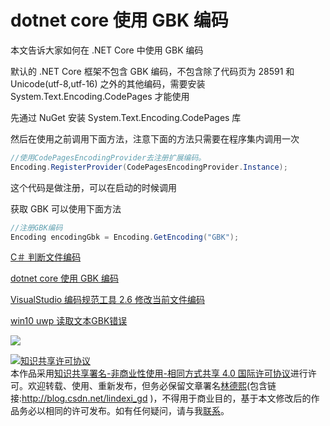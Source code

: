 # dotnet core 使用 GBK 编码

本文告诉大家如何在 .NET Core 中使用 GBK 编码

<!--more-->

默认的 .NET Core 框架不包含 GBK 编码，不包含除了代码页为 28591 和 Unicode(utf-8,utf-16) 之外的其他编码，需要安装 System.Text.Encoding.CodePages 才能使用

先通过 NuGet 安装 System.Text.Encoding.CodePages 库

然后在使用之前调用下面方法，注意下面的方法只需要在程序集内调用一次

```csharp
//使用CodePagesEncodingProvider去注册扩展编码。
Encoding.RegisterProvider(CodePagesEncodingProvider.Instance);
```

这个代码是做注册，可以在启动的时候调用

获取 GBK 可以使用下面方法

```csharp
//注册GBK编码
Encoding encodingGbk = Encoding.GetEncoding("GBK");
```

[C＃ 判断文件编码](https://blog.lindexi.com/post/C-%E5%88%A4%E6%96%AD%E6%96%87%E4%BB%B6%E7%BC%96%E7%A0%81.html)

[dotnet core 使用 GBK 编码](https://blog.lindexi.com/post/dotnet-core-%E4%BD%BF%E7%94%A8-GBK-%E7%BC%96%E7%A0%81.html )

[VisualStudio 编码规范工具 2.6 修改当前文件编码](https://blog.lindexi.com/post/visualstudio-%E7%BC%96%E7%A0%81%E8%A7%84%E8%8C%83%E5%B7%A5%E5%85%B7-2.6-%E4%BF%AE%E6%94%B9%E5%BD%93%E5%89%8D%E6%96%87%E4%BB%B6%E7%BC%96%E7%A0%81 )

[win10 uwp 读取文本GBK错误](https://blog.lindexi.com/post/win10-uwp-%E8%AF%BB%E5%8F%96%E6%96%87%E6%9C%ACGBK%E9%94%99%E8%AF%AF.html )

![](https://i.loli.net/2019/08/29/H7N41mpAM2T6QBg.jpg)

<a rel="license" href="http://creativecommons.org/licenses/by-nc-sa/4.0/"><img alt="知识共享许可协议" style="border-width:0" src="https://licensebuttons.net/l/by-nc-sa/4.0/88x31.png" /></a><br />本作品采用<a rel="license" href="http://creativecommons.org/licenses/by-nc-sa/4.0/">知识共享署名-非商业性使用-相同方式共享 4.0 国际许可协议</a>进行许可。欢迎转载、使用、重新发布，但务必保留文章署名[林德熙](http://blog.csdn.net/lindexi_gd)(包含链接:http://blog.csdn.net/lindexi_gd )，不得用于商业目的，基于本文修改后的作品务必以相同的许可发布。如有任何疑问，请与我[联系](mailto:lindexi_gd@163.com)。        
